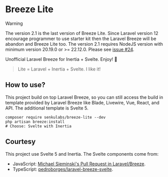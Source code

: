# Breeze Lite

> [!WARNING]
> The version 2.1 is the last version of Breeze Lite. Since Laravel version 12 encourage programmer to use starter kit then the Laravel Breeze will be abandon and Breeze Lite too.
> The version 2.1 requires NodeJS version with minimum version 20.19.0 or >= 22.12.0. Please see [issue #24](https://github.com/senkulabs/breeze-lite/issues/24).

Unofficial Laravel Breeze for Inertia + Svelte. Enjoy! 🍺

> Lite = Laravel + Inertia + Svelte. I like it!

## How to use?

This project build on top Laravel Breeze, so you can still access the build in template provided by Laravel Breeze like Blade, Livewire, Vue, React, and API. The additional template is Svelte 5. 

```
composer require senkulabs/breeze-lite --dev
php artisan breeze:install
# Choose: Svelte with Inertia
```

## Courtesy

This project use Svelte 5 and Inertia. The Svelte components come from:

- JavaScript: [Michael Sieminski's Pull Request in Laravel/Breeze](https://github.com/laravel/breeze/pull/247).
- TypeScript: [pedroborges/laravel-breeze-svelte](https://github.com/pedroborges/laravel-breeze-svelte).